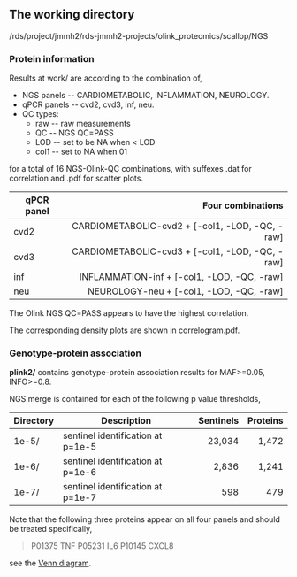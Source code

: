 ## The working directory

/rds/project/jmmh2/rds-jmmh2-projects/olink_proteomics/scallop/NGS 

### Protein information

Results at work/ are according to the combination of,

* NGS panels -- CARDIOMETABOLIC, INFLAMMATION, NEUROLOGY.
* qPCR panels -- cvd2, cvd3, inf, neu.
* QC types:
  * raw -- raw measurements
  * QC -- NGS QC=PASS
  * LOD -- set to be NA when < LOD
  * col1 -- set to NA when 01

for a total of 16 NGS-Olink-QC combinations, with suffexes .dat for correlation and .pdf for scatter plots.

qPCR panel | Four combinations
--------|--------------------:
cvd2 | CARDIOMETABOLIC-cvd2 + [-col1, -LOD, -QC, -raw]
cvd3 | CARDIOMETABOLIC-cvd3 + [-col1, -LOD, -QC, -raw]
inf | INFLAMMATION-inf + [-col1, -LOD, -QC, -raw]
neu | NEUROLOGY-neu + [-col1, -LOD, -QC, -raw]

The Olink NGS QC=PASS appears to have the highest correlation.

The corresponding density plots are shown in correlogram.pdf. 

### Genotype-protein association

**plink2/** contains genotype-protein association results for MAF>=0.05, INFO>=0.8.

NGS.merge is contained for each of the following p value thresholds,

Directory | Description | Sentinels | Proteins
----------|-------------|----------:|--------------------:
1e-5/ | sentinel identification at p=1e-5 | 23,034 | 1,472
1e-6/ | sentinel identification at p=1e-6 |  2,836 | 1,241
1e-7/ | sentinel identification at p=1e-7 |    598 |   479

Note that the following three proteins appear on all four panels and should be treated specifically,

> P01375   TNF
> P05231   IL6
> P10145 CXCL8

see the [Venn diagram](ngs.png).
